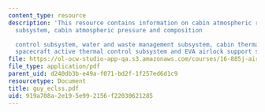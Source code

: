```yaml
---
content_type: resource
description: 'This resource contains information on cabin atmospheric revitalization
  subsystem, cabin atmospheric pressure and composition

  control subsystem, water and waste management subsystem, cabin thermal control subsystem,
  spacecraft active thermal control subsystem and EVA airlock support subsystem.'
file: https://ol-ocw-studio-app-qa.s3.amazonaws.com/courses/16-885j-aircraft-systems-engineering-fall-2005/919a708a2e195e992156f22030621285_guy_eclss.pdf
file_type: application/pdf
parent_uid: d240db3b-e49a-f071-bd2f-1f257ed6d1c9
resourcetype: Document
title: guy_eclss.pdf
uid: 919a708a-2e19-5e99-2156-f22030621285
---
```

